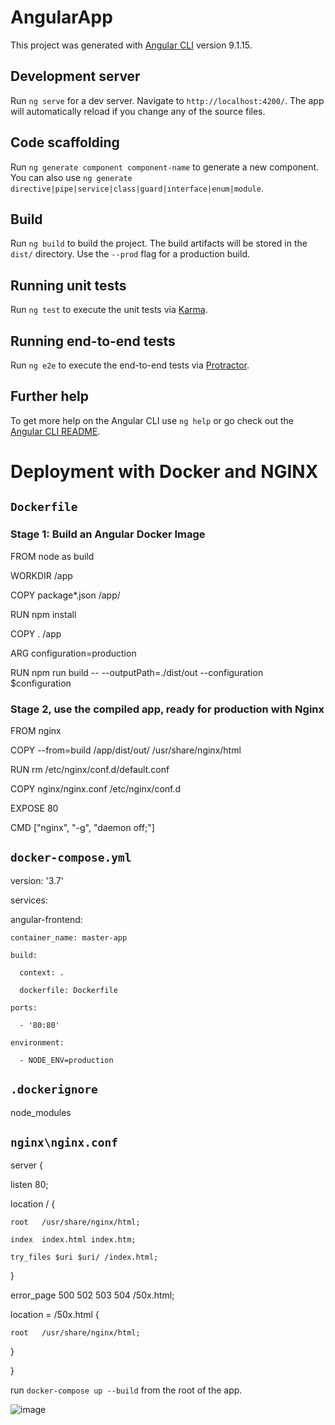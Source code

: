 # AngularApp

This project was generated with [Angular CLI](https://github.com/angular/angular-cli) version 9.1.15.

## Development server

Run `ng serve` for a dev server. Navigate to `http://localhost:4200/`. The app will automatically reload if you change any of the source files.

## Code scaffolding

Run `ng generate component component-name` to generate a new component. You can also use `ng generate directive|pipe|service|class|guard|interface|enum|module`.

## Build

Run `ng build` to build the project. The build artifacts will be stored in the `dist/` directory. Use the `--prod` flag for a production build.

## Running unit tests

Run `ng test` to execute the unit tests via [Karma](https://karma-runner.github.io).

## Running end-to-end tests

Run `ng e2e` to execute the end-to-end tests via [Protractor](http://www.protractortest.org/).

## Further help

To get more help on the Angular CLI use `ng help` or go check out the [Angular CLI README](https://github.com/angular/angular-cli/blob/master/README.md).

# Deployment with Docker and NGINX

## `Dockerfile` 

### Stage 1: Build an Angular Docker Image
FROM node as build

WORKDIR /app

COPY package*.json /app/

RUN npm install

COPY . /app

ARG configuration=production

RUN npm run build -- --outputPath=./dist/out --configuration $configuration

### Stage 2, use the compiled app, ready for production with Nginx

FROM nginx

COPY --from=build /app/dist/out/ /usr/share/nginx/html

RUN rm /etc/nginx/conf.d/default.conf

COPY nginx/nginx.conf /etc/nginx/conf.d

EXPOSE 80

CMD ["nginx", "-g", "daemon off;"]

## `docker-compose.yml` 

version: '3.7'

services:

  angular-frontend:
  
    container_name: master-app
    
    build:
    
      context: .
      
      dockerfile: Dockerfile
      
    ports:
    
      - '80:80'
      
    environment:
    
      - NODE_ENV=production
     
     
 ## `.dockerignore`
   
   node_modules
   
 ## `nginx\nginx.conf`
 
 server {

  listen 80;

  location / {
  
    root   /usr/share/nginx/html;
    
    index  index.html index.htm;
    
    try_files $uri $uri/ /index.html;
    
  }

  error_page   500 502 503 504  /50x.html;

  location = /50x.html {
  
    root   /usr/share/nginx/html;
    
  }
  
}

run `docker-compose up --build` from the root of the app.

![image](https://user-images.githubusercontent.com/9446209/133135658-055c7c00-b7f0-48da-bbf8-a0c37630bdd3.png)
